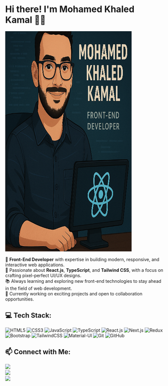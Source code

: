 # Hi there! I'm Mohamed Khaled Kamal 👋🏼

<img src="./Mohamed-Khaled-Developer.png" alt="mypic" width="80%" height="700" />

🚀 **Front-End Developer** with expertise in building modern, responsive, and interactive web applications.  
🎨 Passionate about **React.js**, **TypeScript**, and **Tailwind CSS**, with a focus on crafting pixel-perfect UI/UX designs.  
📚 Always learning and exploring new front-end technologies to stay ahead in the field of web development.  
💼 Currently working on exciting projects and open to collaboration opportunities.

## 💻 Tech Stack:
![HTML5](https://img.shields.io/badge/HTML5-FF5733?style=for-the-badge&logo=html5&logoColor=white)
![CSS3](https://img.shields.io/badge/CSS3-0066B8?style=for-the-badge&logo=css3&logoColor=white)
![JavaScript](https://img.shields.io/badge/JavaScript-F7DF1E?style=for-the-badge&logo=javascript&logoColor=black)
![TypeScript](https://img.shields.io/badge/TypeScript-3178C6?style=for-the-badge&logo=typescript&logoColor=white)
![React.js](https://img.shields.io/badge/React.js-61DAFB?style=for-the-badge&logo=react&logoColor=black)
![Next.js](https://img.shields.io/badge/Next.js-000000?style=for-the-badge&logo=next.js&logoColor=white)
![Redux](https://img.shields.io/badge/Redux-764ABC?style=for-the-badge&logo=redux&logoColor=white)
![Bootstrap](https://img.shields.io/badge/Bootstrap-563D7C?style=for-the-badge&logo=bootstrap&logoColor=white)
![TailwindCSS](https://img.shields.io/badge/TailwindCSS-06B6D4?style=for-the-badge&logo=tailwind-css&logoColor=white)
![Material-UI](https://img.shields.io/badge/Material%20UI-0081CB?style=for-the-badge&logo=material-ui&logoColor=white)
![Git](https://img.shields.io/badge/Git-F05032?style=for-the-badge&logo=git&logoColor=white)
![GitHub](https://img.shields.io/badge/GitHub-181717?style=for-the-badge&logo=github&logoColor=white)


## 📫 Connect with Me:
<a href="https://www.linkedin.com/in/mohamed-khaled-774549219">
  <img src="https://img.shields.io/badge/-LinkedIn-0A66C2?style=flat&logo=linkedin&logoColor=white" height="35" />
</a>
<br/>
<a href="mailto:mo7med.khaled22@gmail.com">
  <img src="https://img.shields.io/badge/-Email-D14836?style=flat&logo=gmail&logoColor=white" height="35" />
</a>
<br/>
<a href="https://github.com/Mohamed-Khaled-Kamal">
  <img src="https://img.shields.io/badge/-GitHub-181717?style=flat&logo=github&logoColor=white" height="35" />
</a>

